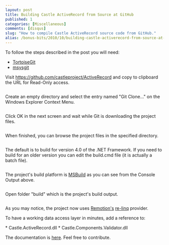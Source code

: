```yaml
---
layout: post
title: Building Castle ActiveRecord from Source at GitHub
published: 1
categories: [Miscellaneous]
comments: [disqus]
slug: "How to compile Castle ActiveRecord source code from GitHub."
alias: /bonus-bits/2010/10/building-castle-activerecord-from-source-at-github.html
---
```

<p>To follow the steps described in the post you will need:</p>
<ul>
<li><a href="http://code.google.com/p/tortoisegit/" target="_blank" title="TortoiseGit The coolest Interface to (Git) Version Control">TortoiseGit</a></li>
<li><a href="http://code.google.com/p/msysgit/downloads/list" target="_blank" title="Git for Windows. Please use the download links in the right sidebar, the link starting with &quot;Git&quot; is for the desktop version, the link starting with &quot;PortableGit&quot; is for the portable version.">msysgit</a></li>
</ul>
<p>Visit&#0160;<a href="https://github.com/castleproject/ActiveRecord" target="_blank">https://github.com/castleproject/ActiveRecord</a>&#0160;and copy to clipboard the URL for Read-Only access.</p>

<p><img src="http://farm9.staticflickr.com/8513/8398555422_2c15a13e0d_b.jpg" alt="" /></p>

<p>Create an empty directory and select the entry named &quot;Git Clone...&quot; on the Windows Explorer Context Menu.</p>

<p><img src="http://farm9.staticflickr.com/8195/8397466785_84623942e0_o.png" alt="" /></p>

<p>Click OK in the next screen and wait while Git is downloading the project files.</p>

<p><img src="http://farm9.staticflickr.com/8230/8397466895_e063ab6f9b_o.png" alt="" /></p>

<p>When finished, you can browse the project files in the specified directory.</p>

<p><img src="http://farm9.staticflickr.com/8513/8398555346_f79731838d_o.png" alt="" /></p>

<p>The default is to build for version 4.0 of the .NET Framework. If you need to build for an older version you&#0160;can edit the build.cmd file (it is actually a batch file).</p>

<p><img src="http://farm9.staticflickr.com/8367/8398555368_d89d8bf827_b.jpg" alt="" /></p>

<p>The project&#39;s build platform is&#0160;<a href="http://msdn.microsoft.com/en-us/library/wea2sca5(VS.90).aspx" target="_blank" title="MSBuild is the new build platform for Microsoft and Visual Studio. This section contains conceptual information about MSBuild.">MSBuild</a>&#0160;as you can see from the Console Output above.</p>

<p><img src="http://farm9.staticflickr.com/8330/8397466683_0d83ce3950_o.png" alt="" /></p>

<p>Open folder &quot;build&quot; which is the project&#39;s build output.</p>

<p><img src="http://farm9.staticflickr.com/8363/8397466669_92a7f93348_o.png" alt="" /></p>

<p>As you may notice, the project now uses <a href="https://www.re-motion.org/" title="re-motion is an Open Source development framework targeted at .NET enterprise applications.">Remotion&#39;s</a>&#0160;<a href="https://www.re-motion.org/download/re-linq.pdf" title="A General Purpose LINQ Foundation">re-linq</a>&#0160;provider.</p>

<p>To have a working data access layer in minutes, add a reference to:</p>
* Castle.ActiveRecord.dll
* Castle.Components.Validator.dll

<p>The documentation is <a href="http://stw.castleproject.org/Active%20Record.MainPage.ashx" title="Castle Active Record">here</a>. Feel free to contribute.</p>
